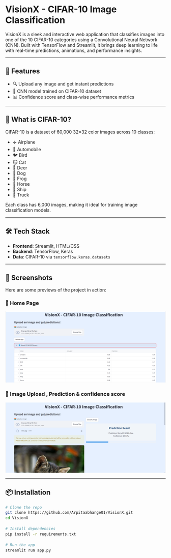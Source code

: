 # VisionX - CIFAR-10 Image Classification

VisionX is a sleek and interactive web application that classifies images into one of the 10 CIFAR-10 categories using a Convolutional Neural Network (CNN). Built with TensorFlow and Streamlit, it brings deep learning to life with real-time predictions, animations, and performance insights.

---

## 🚀 Features

- 🔍 Upload any image and get instant predictions  
- 🧠 CNN model trained on CIFAR-10 dataset  
- 📊 Confidence score and class-wise performance metrics  

---

## 🧠 What is CIFAR-10?

CIFAR-10 is a dataset of 60,000 32×32 color images across 10 classes:
- ✈️ Airplane  
- 🚗 Automobile  
- 🐦 Bird  
- 🐱 Cat  
- 🦌 Deer  
- 🐶 Dog  
- 🐸 Frog  
- 🐴 Horse  
- 🚢 Ship  
- 🚚 Truck  

Each class has 6,000 images, making it ideal for training image classification models.

---

## 🛠️ Tech Stack

- **Frontend**: Streamlit, HTML/CSS  
- **Backend**: TensorFlow, Keras  
- **Data**: CIFAR-10 via `tensorflow.keras.datasets`  

---

## 📸 Screenshots

Here are some previews of the project in action:

### 🔹 Home Page
![Home Page](screenshots/vision_01.png)

### 🔹 Image Upload , Prediction & confidence score
![Prediction](screenshots/vision_02.png)


---

## 📦 Installation

```bash
# Clone the repo
git clone https://github.com/Arpitaabhange01/VisionX.git
cd VisionX

# Install dependencies
pip install -r requirements.txt

# Run the app
streamlit run app.py
